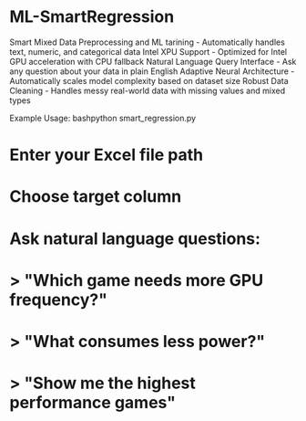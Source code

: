 # ML-SmartRegression
Smart Mixed Data Preprocessing and ML tarining - Automatically handles text, numeric, and categorical data
Intel XPU Support - Optimized for Intel GPU acceleration with CPU  fallback
Natural Language Query Interface - Ask any question about your data in plain English
Adaptive Neural Architecture - Automatically scales model complexity based on dataset size
Robust Data Cleaning - Handles messy real-world data with missing values and mixed types

Example Usage:
bashpython smart_regression.py
# Enter your Excel file path
# Choose target column
# Ask natural language questions:
# > "Which game needs more GPU frequency?"
# > "What consumes less power?"
# > "Show me the highest performance games"
